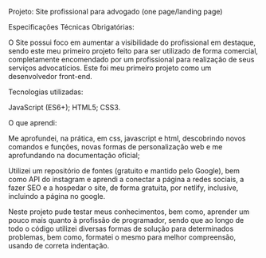 Projeto: Site profissional para advogado (one page/landing page) 

Especificações Técnicas Obrigatórias:

O Site possui foco em aumentar a visibilidade do profissional em destaque, sendo este meu primeiro projeto feito para ser utilizado de forma comercial, completamente encomendado por um profissional para realização de seus serviços advocatícios.
Este foi meu primeiro projeto como um desenvolvedor front-end.

Tecnologias utilizadas:

JavaScript (ES6+);
HTML5;
CSS3.

O que aprendi:

Me aprofundei, na prática, em css, javascript e html, descobrindo novos comandos e funções, novas formas de personalização web e me aprofundando na documentação oficial;

Utilizei um repositório de fontes (gratuito e mantido pelo Google), bem como API do instagram e aprendi a conectar a página a redes sociais, a fazer SEO e a hospedar o site, de forma gratuita, por netlify, inclusive, incluindo a página no google.

Neste projeto pude testar meus conhecimentos, bem como, aprender um pouco mais quanto à profissão de programador, sendo que ao longo de todo o código utilizei diversas formas de solução para determinados problemas, bem como, formatei o mesmo para melhor compreensão, usando de correta indentação.

